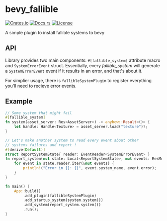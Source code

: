 bevy_fallible
=============

[![Crates.io](https://img.shields.io/crates/v/bevy_fallible)](https://crates.io/crates/bevy_fallible)
[![Docs.rs](https://docs.rs/bevy_fallible/badge.svg)](https://docs.rs/bevy_fallible)
[![License](https://img.shields.io/crates/l/bevy_fallible)](https://github.com/barsoosayque/bevy_fallible/blob/master/LICENSE)

A simple plugin to install fallible systems to bevy

## API

Library provides two main components: `#[fallible_system]` attribute macro and `SystemErrorEvent` struct.
Essentially, every *fallible_system* will generate a `SystemErrorEvent` event if it results in an error, and that's about it.

For simplier usage, there is `fallibleSystemPlugin` to register everything you'll need to recieve error events.

## Example

```rust
// Some system that might fail
#[fallible_system]
fn system(asset_server: Res<AssetServer>) -> anyhow::Result<()> {
    let handle: Handle<Texture> = asset_server.load("texture")?;
}

// Let's make another system to read every event about other
// systems failures and report !
#[derive(Default)]
struct ReportSystemState{ reader: EventReader<SystemErrorEvent> }
fn report_system(mut state: Local<ReportSystemState>, mut events: ResMut<Events<SystemErrorEvent>>) {
    for event in state.reader.iter(&mut events) {
        println!("Error in {}: {}", event.system_name, event.error); 
    }
}

fn main() {
    App::build()
        .add_plugin(fallibleSystemPlugin)
        .add_startup_system(system.system())
        .add_system(report_system.system())
        .run();
}
```
